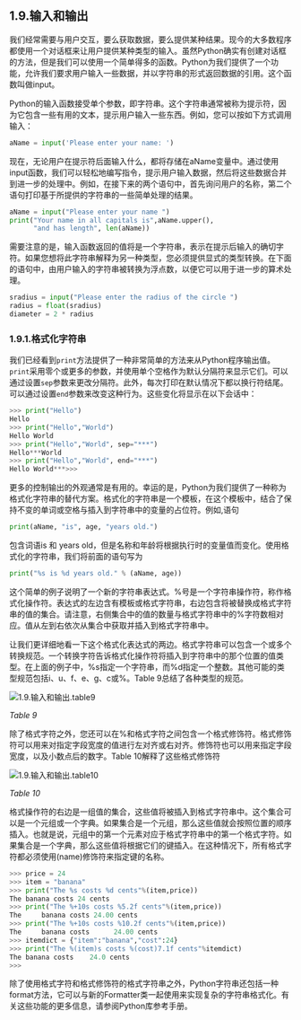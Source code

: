 ## 1.9.输入和输出

我们经常需要与用户交互，要么获取数据，要么提供某种结果。现今的大多数程序都使用一个对话框来让用户提供某种类型的输入。虽然Python确实有创建对话框的方法，但是我们可以使用一个简单得多的函数。Python为我们提供了一个功能，允许我们要求用户输入一些数据，并以字符串的形式返回数据的引用。这个函数叫做input。

Python的输入函数接受单个参数，即字符串。这个字符串通常被称为提示符，因为它包含一些有用的文本，提示用户输入一些东西。例如，您可以按如下方式调用输入：

```python
aName = input('Please enter your name: ')
```

现在，无论用户在提示符后面输入什么，都将存储在aName变量中。通过使用input函数，我们可以轻松地编写指令，提示用户输入数据，然后将这些数据合并到进一步的处理中。例如，在接下来的两个语句中，首先询问用户的名称，第二个语句打印基于所提供的字符串的一些简单处理的结果。

```python
aName = input("Please enter your name ")
print("Your name in all capitals is",aName.upper(),
      "and has length", len(aName))
```

需要注意的是，输入函数返回的值将是一个字符串，表示在提示后输入的确切字符。如果您想将此字符串解释为另一种类型，您必须提供显式的类型转换。在下面的语句中，由用户输入的字符串被转换为浮点数，以便它可以用于进一步的算术处理。

```python
sradius = input("Please enter the radius of the circle ")
radius = float(sradius)
diameter = 2 * radius
```


### 1.9.1.格式化字符串

我们已经看到`print`方法提供了一种非常简单的方法来从Python程序输出值。`print`采用零个或更多的参数，并使用单个空格作为默认分隔符来显示它们。可以通过设置`sep`参数来更改分隔符。此外，每次打印在默认情况下都以换行符结尾。可以通过设置`end`参数来改变这种行为。这些变化将显示在以下会话中：

```python
>>> print("Hello")
Hello
>>> print("Hello","World")
Hello World
>>> print("Hello","World", sep="***")
Hello***World
>>> print("Hello","World", end="***")
Hello World***>>>
```

更多的控制输出的外观通常是有用的。幸运的是，Python为我们提供了一种称为格式化字符串的替代方案。格式化的字符串是一个模板，在这个模板中，结合了保持不变的单词或空格与插入到字符串中的变量的占位符。例如,语句

```python
print(aName, "is", age, "years old.")
```

包含词语is 和 years old，但是名称和年龄将根据执行时的变量值而变化。使用格式化的字符串，我们将前面的语句写为

```python
print("%s is %d years old." % (aName, age))
```

这个简单的例子说明了一个新的字符串表达式。%号是一个字符串操作符，称作格式化操作符。表达式的左边含有模板或格式字符串，右边包含将被替换成格式字符串的值的集合。请注意，右侧集合中的值的数量与格式字符串中的%字符数相对应。值从左到右依次从集合中获取并插入到格式字符串中。

让我们更详细地看一下这个格式化表达式的两边。格式字符串可以包含一个或多个转换规范。一个转换字符告诉格式化操作符将插入到字符串中的那个位置的值类型。在上面的例子中，%s指定一个字符串，而%d指定一个整数。其他可能的类型规范包括i、u、f、e、g、c或%。Table 9总结了各种类型的规范。

![1.9.输入和输出.table9](assets/1.9.输入和输出.table9.png)

*Table 9*

除了格式字符之外，您还可以在%和格式字符之间包含一个格式修饰符。格式修饰符可以用来对指定字段宽度的值进行左对齐或右对齐。修饰符也可以用来指定字段宽度，以及小数点后的数字。Table 10解释了这些格式修饰符

![1.9.输入和输出.table10](assets/1.9.输入和输出.table10.png)

*Table 10*

格式操作符的右边是一组值的集合，这些值将被插入到格式字符串中。这个集合可以是一个元组或一个字典。如果集合是一个元组，那么这些值就会按照位置的顺序插入。也就是说，元组中的第一个元素对应于格式字符串中的第一个格式字符。如果集合是一个字典，那么这些值将根据它们的键插入。在这种情况下，所有格式字符都必须使用(name)修饰符来指定键的名称。

```python
>>> price = 24
>>> item = "banana"
>>> print("The %s costs %d cents"%(item,price))
The banana costs 24 cents
>>> print("The %+10s costs %5.2f cents"%(item,price))
The     banana costs 24.00 cents
>>> print("The %+10s costs %10.2f cents"%(item,price))
The     banana costs      24.00 cents
>>> itemdict = {"item":"banana","cost":24}
>>> print("The %(item)s costs %(cost)7.1f cents"%itemdict)
The banana costs    24.0 cents
>>>
```

除了使用格式字符和格式修饰符的格式字符串之外，Python字符串还包括一种format方法，它可以与新的Formatter类一起使用来实现复杂的字符串格式化。有关这些功能的更多信息，请参阅Python库参考手册。


































